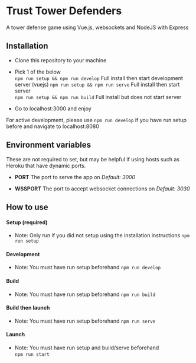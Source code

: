 # Trust Tower Defenders
A tower defense game using Vue.js, websockets and NodeJS with Express

## Installation
- Clone this repository to your machine

- Pick 1 of the below  
`npm run setup && npm run develop` Full install then start development server (vuejs)
`npm run setup && npm run serve` Full install then start server  
`npm run setup && npm run build` Full install but does not start server  

- Go to localhost:3000 and enjoy

For active development, please use `npm run develop` if you have run setup before and navigate to localhost:8080

## Environment variables
These are not required to set, but may be helpful if using hosts such as Heroku that have dynamic ports.
- **PORT**
The port to serve the app on
*Default: 3000*

- **WSSPORT**
The port to accept websocket connections on
*Default: 3030*

## How to use

#### Setup (required)
- Note: Only run if you did not setup using the installation instructions
`npm run setup`

#### Development
- Note: You must have run setup beforehand
`npm run develop`

#### Build
- Note: You must have run setup beforehand
`npm run build`

#### Build then launch
-   Note: You must have run setup beforehand
`npm run serve`  

#### Launch
- Note: You must have run setup and build/serve beforehand  
`npm run start`  
